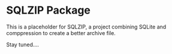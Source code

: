 # SQLZIP Package

This is a placeholder for SQLZIP, a project combining SQLite and comppression to create a better archive file.

Stay tuned....
